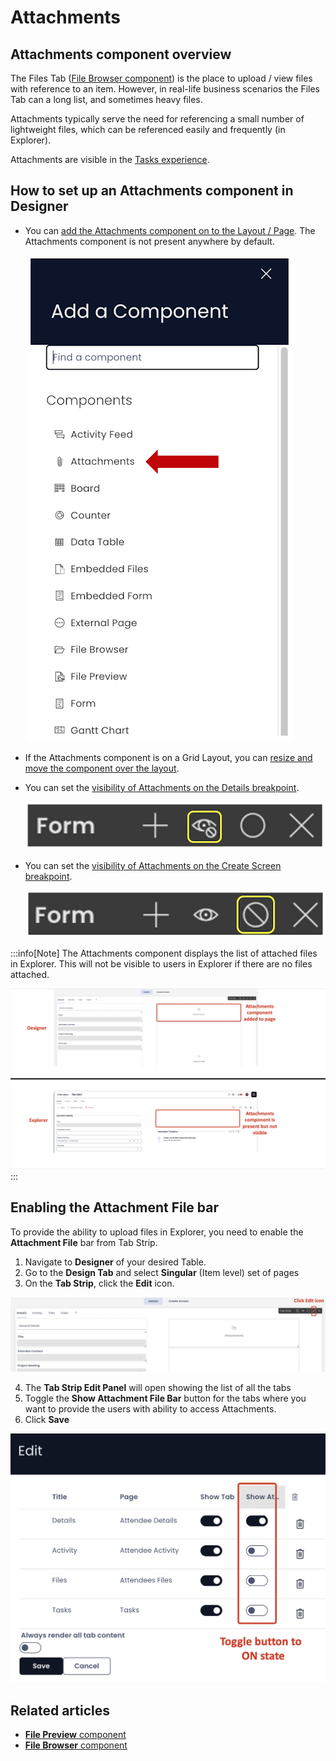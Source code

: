 # Attachments

## Attachments component overview

The Files Tab ([File Browser component](../file-browser/file-browser.md "What is a File Browser component on a Layout / Page?")) is the place to upload / view files with reference to an item. However, in real-life business scenarios the Files Tab can a long list, and sometimes heavy files.

Attachments typically serve the need for referencing a small number of lightweight files, which can be referenced easily and frequently (in Explorer).

Attachments are visible in the [Tasks experience](</docs/Rapid/2-User Manual/glossary/glossary.md#task-experience> "Task Experience").

## How to set up an Attachments component in Designer

- You can [add the Attachments component on to the Layout / Page](/docs/Rapid/3-Keyper%20Manual/2-Designer/2-Pages/3-Components/1-overview/1-overview.md "How to add a component to a Layout / Page?"). The Attachments component is not present anywhere by default.  

    ![Component list](<Component list.png>)

- If the Attachments component is on a Grid Layout, you can [resize and move the component over the layout](/docs/Rapid/3-Keyper%20Manual/2-Designer/2-Pages/5-how-to-guides/how-to-arrange-a-component-on-a-grid/how-to-arrange-a-component-on-a-grid.md "How to arrange a component on Grid layout?").
- You can set the [visibility of Attachments on the Details breakpoint](/docs/Rapid/3-Keyper%20Manual/2-Designer/2-Pages/5-how-to-guides/how-to-hide-components-on-breakpoints/how-to-hide-components-on-breakpoints.md "How to set a component to be visible / hidden on 'Item Details' and 'Create' breakpoints?").   

    ![Visibility toggle](<../Visiblity toggle.png>)
- You can set the [visibility of Attachments on the Create Screen breakpoint](/docs/Rapid/3-Keyper%20Manual/2-Designer/2-Pages/5-how-to-guides/how-to-hide-components-on-breakpoints/how-to-hide-components-on-breakpoints.md "How to set a component to be visible / hidden on 'Item Details' and 'Create' breakpoints?").   

    ![Display toggle](<../Display toggle.png>)

:::info[Note]
The Attachments component displays the list of attached files in Explorer. This will not be visible to users in Explorer if there are no files attached.

![A screenshot of how the attachments component is visible in Designer, but will become invisible in Explorer if no files are attached to the component. The screenshot is a comparison, with Designer on top and Explorer's view underneath.](<Attachments Designer.png>)
:::

## Enabling the Attachment File bar

To provide the ability to upload files in Explorer, you need to enable the **Attachment File** bar from Tab Strip.

1. Navigate to **Designer** of your desired Table.
2. Go to the **Design Tab** and select **Singular** (Item level) set of pages
3. On the **Tab Strip**, click the **Edit** icon.

![A screenshot demonstrating the location and appearance of the "Edit" icon for the Tab Strip. The user has selected the pencil icon in the upper right corner. The screenshot is annotated with a red box to highlight the location of the button and is also annotated with text that reads "Click Edit icon".](<Designer Tab Strip Edit.png>)

4. The **Tab Strip Edit Panel** will open showing the list of all the tabs
5. Toggle the **Show Attachment File Bar** button for the tabs where you want to provide the users with ability to access Attachments.
5. Click **Save**

![A screenshot that demonstrates how to set the "Show Attachments" toggle so that users can see attachments on different tab strips of an item page.](<Show Attachments.png>)

## Related articles

- [**File Preview** component](/docs/Rapid/3-Keyper%20Manual/2-Designer/2-Pages/3-Components/file-preview/file-preview.md "What is a File Preview component on a Layout / Page?")
- [**File Browser** component](../file-browser/file-browser.md "What is a File Browser component on a Layout / Page?")